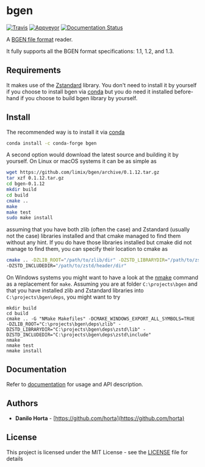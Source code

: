 # bgen

[![Travis](https://img.shields.io/travis/limix/bgen.svg?style=flat-square)](https://travis-ci.org/limix/bgen)
[![Appveyor](https://ci.appveyor.com/api/projects/status/9ygi9jksbgikb87y/branch/master?svg=true)](https://ci.appveyor.com/project/Horta/bgen)
[![Documentation Status](https://readthedocs.org/projects/bgen/badge/?style=flat-square&version=latest)](https://bgen.readthedocs.io/)

A [BGEN file format](http://www.well.ox.ac.uk/~gav/bgen_format/) reader.

It fully supports all the BGEN format specifications: 1.1, 1.2, and 1.3.

## Requirements

It makes use of the [Zstandard](http://facebook.github.io/zstd/) library.
You don't need to install it by yourself if you choose to install bgen
via [conda](http://conda.pydata.org/docs/index.html) but you do need it
installed before-hand if you choose to build bgen library by yourself.

## Install

The recommended way is to install it via
[conda](http://conda.pydata.org/docs/index.html)

```bash
conda install -c conda-forge bgen
```

A second option would download the latest source and building
it by yourself.
On Linux or macOS systems it can be as simple as
```bash
wget https://github.com/limix/bgen/archive/0.1.12.tar.gz
tar xzf 0.1.12.tar.gz
cd bgen-0.1.12
mkdir build
cd build
cmake ..
make
make test
sudo make install
```
assuming that you have both zlib (often the case) and Zstandard (usually not
the case) libraries installed and that cmake managed to find them without
any hint.
If you do have those libraries installed but cmake did not manage to find
them, you can specify their location to cmake as
```bash
cmake .. -DZLIB_ROOT="/path/to/zlib/dir" -DZSTD_LIBRARYDIR="/path/to/zstd/lib/dir"
-DZSTD_INCLUDEDIR="/path/to/zstd/header/dir"
```

On Windows systems you might want to have a look at the
[nmake](https://msdn.microsoft.com/en-us/library/dd9y37ha.aspx) command
as a replacement for ``make``.
Assuming you are at folder ``C:\projects\bgen`` and that you have installed
zlib and Zstandard libraries into ``C:\projects\bgen\deps``, you might want
to try
```
mkdir build
cd build
cmake .. -G "NMake Makefiles" -DCMAKE_WINDOWS_EXPORT_ALL_SYMBOLS=TRUE -DZLIB_ROOT="C:\projects\bgen\deps\zlib" -DZSTD_LIBRARYDIR="C:\projects\bgen\deps\zstd\lib" -DZSTD_INCLUDEDIR="C:\projects\bgen\deps\zstd\include"
nmake
nmake test
nmake install
```

## Documentation

Refer to [documentation](https://bgen.readthedocs.io/) for usage and API
description.

## Authors

* **Danilo Horta** - [https://github.com/horta](https://github.com/horta)

## License

This project is licensed under the MIT License - see the
[LICENSE](LICENSE) file for details
